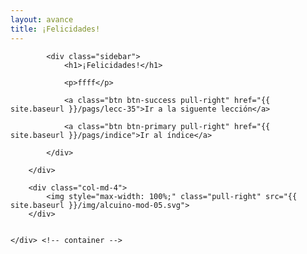 ```yaml
---
layout: avance
title: ¡Felicidades!
---
```


<div class='seccion dos first' style="height: 100vh;">
	<div class="container">
		<div class="col-md-8">

			<div class="sidebar">
				<h1>¡Felicidades!</h1>
				
				<p>ffff</p>

				<a class="btn btn-success pull-right" href="{{ site.baseurl }}/pags/lecc-35">Ir a la siguente lección</a>

				<a class="btn btn-primary pull-right" href="{{ site.baseurl }}/pags/indice">Ir al índice</a>

			</div>
			
		</div>

		<div class="col-md-4">
			<img style="max-width: 100%;" class="pull-right" src="{{ site.baseurl }}/img/alcuino-mod-05.svg">
		</div>


	</div> <!-- container -->
</div> <!-- sección -->
